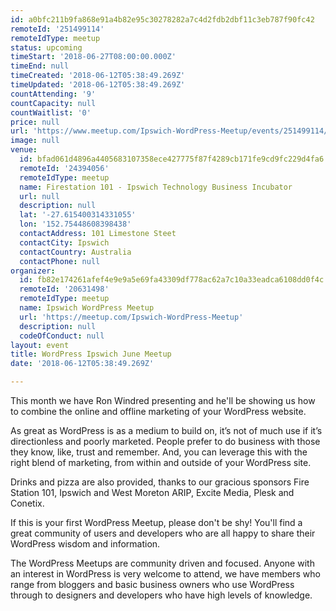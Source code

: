 ```yaml
---
id: a0bfc211b9fa868e91a4b82e95c30278282a7c4d2fdb2dbf11c3eb787f90fc42
remoteId: '251499114'
remoteIdType: meetup
status: upcoming
timeStart: '2018-06-27T08:00:00.000Z'
timeEnd: null
timeCreated: '2018-06-12T05:38:49.269Z'
timeUpdated: '2018-06-12T05:38:49.269Z'
countAttending: '9'
countCapacity: null
countWaitlist: '0'
price: null
url: 'https://www.meetup.com/Ipswich-WordPress-Meetup/events/251499114/'
image: null
venue:
  id: bfad061d4896a4405683107358ece427775f87f4289cb171fe9cd9fc229d4fa6
  remoteId: '24394056'
  remoteIdType: meetup
  name: Firestation 101 - Ipswich Technology Business Incubator
  url: null
  description: null
  lat: '-27.615400314331055'
  lon: '152.75448608398438'
  contactAddress: 101 Limestone Steet
  contactCity: Ipswich
  contactCountry: Australia
  contactPhone: null
organizer:
  id: fb82e174261afef4e9e9a5e69fa43309df778ac62a7c10a33eadca6108dd0f4c
  remoteId: '20631498'
  remoteIdType: meetup
  name: Ipswich WordPress Meetup
  url: 'https://meetup.com/Ipswich-WordPress-Meetup'
  description: null
  codeOfConduct: null
layout: event
title: WordPress Ipswich June Meetup
date: '2018-06-12T05:38:49.269Z'

---
```

<p>This month we have Ron Windred presenting and he'll be showing us how to combine the online and offline marketing of your WordPress website.</p> <p>As great as WordPress is as a medium to build on, it’s not of much use if it’s directionless and poorly marketed. People prefer to do business with those they know, like, trust and remember. And, you can leverage this with the right blend of marketing, from within and outside of your WordPress site.</p> <p>Drinks and pizza are also provided, thanks to our gracious sponsors Fire Station 101, Ipswich and West Moreton ARIP, Excite Media, Plesk and Conetix.</p> <p>If this is your first WordPress Meetup, please don't be shy! You'll find a great community of users and developers who are all happy to share their WordPress wisdom and information.</p> <p>The WordPress Meetups are community driven and focused. Anyone with an interest in WordPress is very welcome to attend, we have members who range from bloggers and basic business owners who use WordPress through to designers and developers who have high levels of knowledge.</p>
